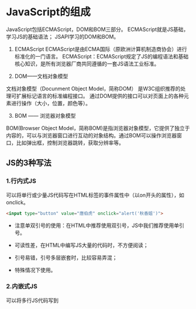 # JavaScript的组成
JavaScript包括ECMAScript，DOM和BOM三部分。
ECMAScript就是JS基础，学习JS的基础语法；
JSAPI学习的DOM和BOM。

1. ECMAScript
ECMAScript是由ECMA国际（原欧洲计算机制造商协会）进行标准化的一门语言。
ECMAScript：ECMAScript规定了JS的编程语法和基础核心知识，是所有浏览器厂商共同遵循的一套JS语法工业标准。

2. DOM——文档对象模型

文档对象模型（Docunment Object Model，简称DOM）
是W3C组织推荐的处理可扩展标记语言的标准编程接口。
通过DOM提供的接口可以对页面上的各种元素进行操作（大小，位置，颜色等）。

3. BOM —— 浏览器对象模型

BOM(Browser Object Model，简称BOM)是指浏览器对象模型，它提供了独立于内容的，可以与浏览器窗口进行互动的对象结构。通过BOM可以操作浏览器窗口，比如弹出框，控制浏览器跳转，获取分辨率等。


## JS的3种写法

### 1.行内式JS
可以将单行或少量JS代码写在HTML标签的事件属性中（以on开头的属性），如onclick。
```HTML
<input type="button" value="唐伯虎" onclick="alert('秋香姐')">
```
- 注意单双引号的使用：在HTML中推荐使用双引号，JS中我们推荐使用单引号。

- 可读性差，在HTML中编写JS大量的代码时，不方便阅读；

- 引号易错，引号多层嵌套时，比较容易弄混；

- 特殊情况下使用。


### 2.内嵌式JS
可以将多行JS代码写到<script>标签中

内嵌式JS是学习时常用的方式

```JS
<script>
    alert("沙漠骆驼");
</script>
```

### 3.外部JS文件
JS文件写在外部，然后再在HTML文件中引用
```HTML
 <script src="my.js"></script>

```


